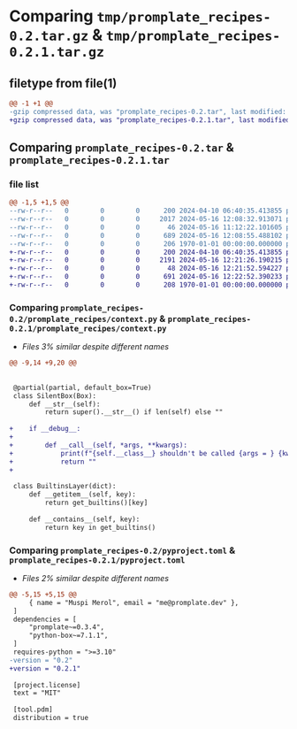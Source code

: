 # Comparing `tmp/promplate_recipes-0.2.tar.gz` & `tmp/promplate_recipes-0.2.1.tar.gz`

## filetype from file(1)

```diff
@@ -1 +1 @@
-gzip compressed data, was "promplate_recipes-0.2.tar", last modified: Thu May 16 12:08:55 2024, max compression
+gzip compressed data, was "promplate_recipes-0.2.1.tar", last modified: Thu May 16 12:22:52 2024, max compression
```

## Comparing `promplate_recipes-0.2.tar` & `promplate_recipes-0.2.1.tar`

### file list

```diff
@@ -1,5 +1,5 @@
--rw-r--r--   0        0        0      200 2024-04-10 06:40:35.413855 promplate_recipes-0.2/promplate_recipes/__init__.py
--rw-r--r--   0        0        0     2017 2024-05-16 12:08:32.913071 promplate_recipes-0.2/promplate_recipes/context.py
--rw-r--r--   0        0        0       46 2024-05-16 11:12:22.101605 promplate_recipes-0.2/promplate_recipes/version.py
--rw-r--r--   0        0        0      689 2024-05-16 12:08:55.488102 promplate_recipes-0.2/pyproject.toml
--rw-r--r--   0        0        0      206 1970-01-01 00:00:00.000000 promplate_recipes-0.2/PKG-INFO
+-rw-r--r--   0        0        0      200 2024-04-10 06:40:35.413855 promplate_recipes-0.2.1/promplate_recipes/__init__.py
+-rw-r--r--   0        0        0     2191 2024-05-16 12:21:26.190215 promplate_recipes-0.2.1/promplate_recipes/context.py
+-rw-r--r--   0        0        0       48 2024-05-16 12:21:52.594227 promplate_recipes-0.2.1/promplate_recipes/version.py
+-rw-r--r--   0        0        0      691 2024-05-16 12:22:52.390233 promplate_recipes-0.2.1/pyproject.toml
+-rw-r--r--   0        0        0      208 1970-01-01 00:00:00.000000 promplate_recipes-0.2.1/PKG-INFO
```

### Comparing `promplate_recipes-0.2/promplate_recipes/context.py` & `promplate_recipes-0.2.1/promplate_recipes/context.py`

 * *Files 3% similar despite different names*

```diff
@@ -9,14 +9,20 @@
 
 
 @partial(partial, default_box=True)
 class SilentBox(Box):
     def __str__(self):
         return super().__str__() if len(self) else ""
 
+    if __debug__:
+
+        def __call__(self, *args, **kwargs):
+            print(f"{self.__class__} shouldn't be called {args = } {kwargs = }")
+            return ""
+
 
 class BuiltinsLayer(dict):
     def __getitem__(self, key):
         return get_builtins()[key]
 
     def __contains__(self, key):
         return key in get_builtins()
```

### Comparing `promplate_recipes-0.2/pyproject.toml` & `promplate_recipes-0.2.1/pyproject.toml`

 * *Files 2% similar despite different names*

```diff
@@ -5,15 +5,15 @@
     { name = "Muspi Merol", email = "me@promplate.dev" },
 ]
 dependencies = [
     "promplate~=0.3.4",
     "python-box~=7.1.1",
 ]
 requires-python = ">=3.10"
-version = "0.2"
+version = "0.2.1"
 
 [project.license]
 text = "MIT"
 
 [tool.pdm]
 distribution = true
```

